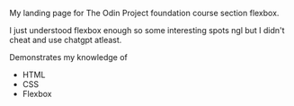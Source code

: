 My landing page for The Odin Project foundation course section flexbox.

I just understood flexbox enough so some interesting spots ngl but I didn't cheat and use chatgpt atleast.

Demonstrates my knowledge of

* HTML
* CSS
* Flexbox